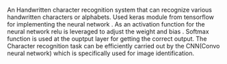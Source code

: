 An Handwritten character recognition system that can recognize various handwritten characters or alphabets. 
Used keras module from tensorflow for implementing the neural network . As an activation function for the neural network relu is leveraged to adjust the weight and bias .
Softmax function is used at the ouptput layer for getting the correct output.
The Character recognition task can be efficiently carried out by the CNN(Convo neural network) which is specifically used for image identification.

